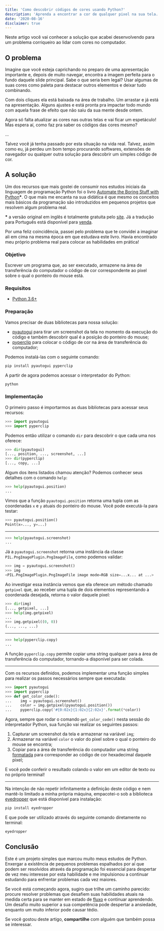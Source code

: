 ```yaml
---
title: 'Como descobrir códigos de cores usando Python?'
description: 'Aprenda a encontrar a cor de qualquer pixel na sua tela.'
date: '2020-08-16'
disclaimer: true
---
```


Neste artigo você vai conhecer a solução que acabei desenvolvendo para um problema corriqueiro ao lidar com cores no computador.

## O problema

Imagine que você esteja caprichando no preparo de uma apresentação importante e, depois de muito navegar, encontra a imagem perfeita para o fundo daquele slide principal. Sabe o que seria bem legal? Usar algumas de suas cores como paleta para destacar outros elementos e deixar tudo combinando.

Com dois cliques ela está baixada na área de trabalho. Um arrastar e já está na apresentação. Alguns ajustes e está pronta pra impactar todo mundo com aquela frase de efeito que não saiu da sua mente desde ontem.

Agora só falta atualizar as cores nas outras telas e vai ficar um espetáculo! Mas espera aí, como faz pra saber os códigos das cores mesmo?

...

Talvez você já tenha passado por esta situação na vida real. Talvez, assim como eu, já perdeu um bom tempo procurando softwares, extensões de navegador ou qualquer outra solução para descobrir um simples código de cor.

## A solução

Um dos recursos que mais gostei de consumir nos estudos iniciais da linguagem de programação Python foi o livro <a target="_blank" rel="noopener" href="https://automatetheboringstuff.com/">Automate the Boring Stuff with Python</a>**\***. O que mais me encanta na sua didática é que mesmo os conceitos mais básicos da programação são introduzidos em pequenos projetos que resolvem algum problema real.

**\*** a versão original em inglês é totalmente gratuita pelo <a target="_blank" rel="noopener" href="https://automatetheboringstuff.com/">site</a>. Já a tradução para Português está disponível para <a target="_blank" rel="noopener" href="https://amzn.to/3h2DO4H">venda</a>.

Por uma feliz coincidência, passei pelo problema que te convidei a imaginar ali em cima na mesma época em que estudava este livro. Havia encontrado meu próprio problema real para colocar as habilidades em prática!

### Objetivo

Escrever um programa que, ao ser executado, armazene na área de transferência do computador o código de cor correspondente ao pixel sobre o qual o ponteiro do mouse está.

### Requisitos

- <a target="_blank" rel="noopener" href="https://www.python.org/downloads/">Python 3.6+</a>

### Preparação

Vamos precisar de duas bibliotecas para nossa solução:
- <a target="_blank" rel="noopener" href="https://pyautogui.readthedocs.io/en/latest/index.html">pyautogui</a> para tirar um screenshot da tela no momento da execução do código e também descobrir qual é a posição do ponteiro do mouse;
- <a target="_blank" rel="noopener" href="https://pyperclip.readthedocs.io/en/latest/">pyperclip</a> para colocar o código de cor na área de transferência do computador;

Podemos instalá-las com o seguinte comando:

```bash
pip install pyautogui pyperclip
```

A partir de agora podemos acessar o interpretador do Python:

```bash
python
```

### Implementação

O primeiro passo é importarmos as duas bibliotecas para acessar seus recursos:

```python
>>> import pyautogui
>>> import pyperclip
```

Podemos então utilizar o comando `dir` para descobrir o que cada uma nos oferece:

```python
>>> dir(pyautogui)
[..., position, ..., screenshot, ...]
>>> dir(pyperclip)
[..., copy, ...]
```

Algum dos itens listados chamou atenção? Podemos conhecer seus detalhes com o comando `help`:

```python
>>> help(pyautogui.position)
...
```

Vimos que a função `pyautogui.position` retorna uma tupla com as coordenadas `x` e `y` atuais do ponteiro do mouse. Você pode executá-la para testar:

```python
>>> pyautogui.position()
Point(x=..., y=...)
```

---

```python
>>> help(pyautogui.screenshot)
...
```

Já a `pyautogui.screenshot` retorna uma instância da classe `PIL.PngImagePlugin.PngImageFile`, como podemos validar:

```python
>>> img = pyautogui.screenshot()
>>> img
<PIL.PngImagePlugin.PngImageFile image mode=RGB size=...x... at ...>
```

Ao investigar essa instância vemos que ela oferece um método chamado `getpixel` que, ao receber uma tupla de dois elementos representando a coordenada desejada, retorna o valor daquele pixel:

```python
>>> dir(img)
[..., getpixel, ...]
>>> help(img.getpixel)
...
>>> img.getpixel((0, 0))
(..., ..., ...)
```

---

```python
>>> help(pyperclip.copy)
...
```

A função `pyperclip.copy` permite copiar uma string qualquer para a área de transferência do computador, tornando-a disponível para ser colada.

---

Com os recursos definidos, podemos implementar uma função simples para realizar os passos necessários sempre que executada:

```python
>>> import pyautogui
>>> import pyperclip
>>> def get_color_code():
...    img = pyautogui.screenshot()
...    color = img.getpixel(pyautogui.position())
...    pyperclip.copy('#{0:02x}{1:02x}{2:02x}'.format(*color))
```

Agora, sempre que rodar o comando `get_color_code()` nesta sessão do interpretador Python, sua função vai realizar os seguintes passos:
1. Capturar um screenshot da tela e armazenar na variável `img`;
2. Armazenar na variável `color` o valor do pixel sobre o qual o ponteiro do mouse se encontra;
3. Copiar para a área de transferência do computador uma string <a target="_blank" rel="noopener" href="https://stackoverflow.com/a/19996754/9234095">formatada</a> para corresponder ao código de cor hexadecimal daquele pixel;

E você pode conferir o resultado colando o valor em um editor de texto ou no próprio terminal!

---

Na intenção de não repetir infinitamente a definição deste código e nem mantê-lo limitado a minha própria máquina, empacotei-o sob a biblioteca <a target="_blank" rel="noopener" href="https://pypi.org/project/eyedropper/">eyedropper</a> que está disponível para instalação:

```bash
pip install eyedropper
```

E que pode ser utilizado através do seguinte comando diretamente no terminal:

```bash
eyedropper
```

## Conclusão

Este é um projeto simples que marcou muito meus estudos de Python. Enxergar a existência de pequenos problemas espalhados por aí que podem ser resolvidos através da programação foi essencial para despertar de vez meu interesse por esta habilidade e me impulsionou a continuar estudando para enfrentar problemas cada vez maiores.

Se você está começando agora, sugiro que trilhe um caminho parecido: procure resolver problemas que desafiem suas habilidades atuais na medida certa para se manter em estado de <a target="_blank" rel="noopener" href="https://www.ted.com/talks/mihaly_csikszentmihalyi_flow_the_secret_to_happiness?language=pt-br#t-588436">fluxo</a> e continuar aprendendo. Um desafio muito superior a sua competência pode despertar a ansiedade, enquanto um muito inferior pode causar tédio.

Se você gostou deste artigo, **compartilhe** com alguém que também possa se interessar.
